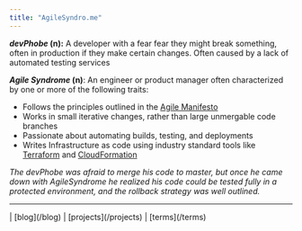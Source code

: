 ```yaml
---
title: "AgileSyndro.me"
---
```


<b><i>devPhobe</i> (n):</b> A developer with a fear fear they might break something, often in production if they make certain changes. Often caused by a lack of automated testing services


<b><i>Agile Syndrome</i> (n)</b>: An engineer or product manager often characterized by one or more of the following traits:  

* Follows the principles outlined in the [Agile Manifesto](https://agilemanifesto.org/principles.html)
* Works in small iterative changes, rather than large unmergable code branches
* Passionate about automating builds, testing, and deployments
* Writes Infrastructure as code using industry standard tools like [Terraform](https://terraform.io) and [CloudFormation](https://aws.amazon.com/cloudformation/)

<i>The devPhobe was afraid to merge his code to master, but once he came down with AgileSyndrome he realized his code could be tested fully in a protected environment, and the rollback strategy was well outlined.</i>

<hr/>
| [blog](/blog) | [projects](/projects) | [terms](/terms) 

